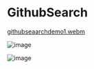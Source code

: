# GithubSearch

[githubseaarchdemo1.webm](https://github.com/user-attachments/assets/7df76ba3-b7b9-4a8e-87d3-31230308afc3)

![image](https://github.com/user-attachments/assets/633c2bff-96b9-4254-be42-313a0106a642)

![image](https://github.com/user-attachments/assets/f6565de8-a23e-4e78-bed1-c9a209337f05)


